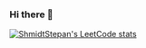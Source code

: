 ### Hi there 👋

[![ShmidtStepan's LeetCode stats](https://leetcode-stats-six.vercel.app/api?username=ShmidtStepan&theme=dark)](https://github.com/ShmidtStepan/leetcode-stats)
<!--
**eviadann/eviadann** is a ✨ _special_ ✨ repository because its `README.md` (this file) appears on your GitHub profile.

Here are some ideas to get you started:

- 🔭 I’m currently working on ...
- 🌱 I’m currently learning ...
- 👯 I’m looking to collaborate on ...
- 🤔 I’m looking for help with ...
- 💬 Ask me about ...
- 📫 How to reach me: ...
- 😄 Pronouns: ...
- ⚡ Fun fact: ...
-->
